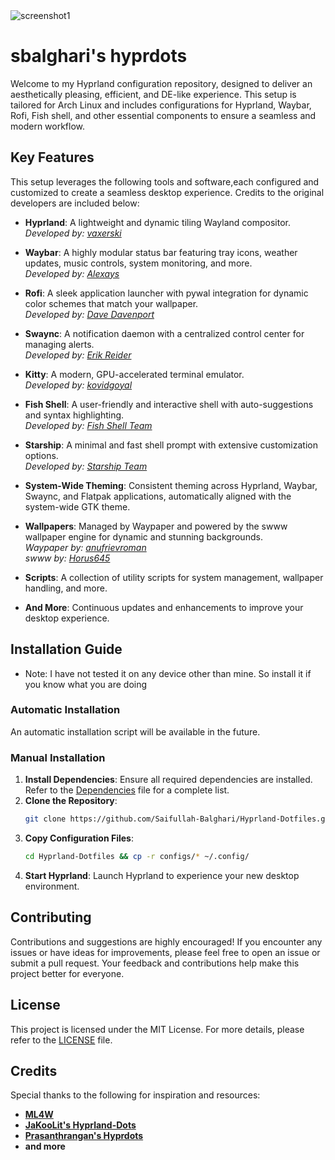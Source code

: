 <img src="https://github.com/Saifullah-Balghari/Hyprland-Dotfiles/blob/main/assets/screenshot1.png" alt="screenshot1">

# sbalghari's hyprdots

Welcome to my Hyprland configuration repository, designed to deliver an aesthetically pleasing, efficient, and DE-like experience. This setup is tailored for Arch Linux and includes configurations for Hyprland, Waybar, Rofi, Fish shell, and other essential components to ensure a seamless and modern workflow.

## Key Features

This setup leverages the following tools and software,each configured and customized to create a seamless desktop experience. Credits to the original developers are included below:

- **Hyprland**: A lightweight and dynamic tiling Wayland compositor.  
  _Developed by: [vaxerski](https://github.com/vaxerski/hyprland)_

- **Waybar**: A highly modular status bar featuring tray icons, weather updates, music controls, system monitoring, and more.  
  _Developed by: [Alexays](https://github.com/Alexays/Waybar)_

- **Rofi**: A sleek application launcher with pywal integration for dynamic color schemes that match your wallpaper.  
  _Developed by: [Dave Davenport](https://github.com/davatorium/rofi)_

- **Swaync**: A notification daemon with a centralized control center for managing alerts.  
  _Developed by: [Erik Reider](https://github.com/ErikReider/SwayNotificationCenter)_

- **Kitty**: A modern, GPU-accelerated terminal emulator.  
  _Developed by: [kovidgoyal](https://github.com/kovidgoyal/kitty)_

- **Fish Shell**: A user-friendly and interactive shell with auto-suggestions and syntax highlighting.  
  _Developed by: [Fish Shell Team](https://github.com/fish-shell/fish-shell)_

- **Starship**: A minimal and fast shell prompt with extensive customization options.  
  _Developed by: [Starship Team](https://github.com/starship/starship)_

- **System-Wide Theming**: Consistent theming across Hyprland, Waybar, Swaync, and Flatpak applications, automatically aligned with the system-wide GTK theme.

- **Wallpapers**: Managed by Waypaper and powered by the swww wallpaper engine for dynamic and stunning backgrounds.  
  _Waypaper by: [anufrievroman](https://github.com/anufrievroman/waypaper)_  
  _swww by: [Horus645](https://github.com/Horus645/swww)_

- **Scripts**: A collection of utility scripts for system management, wallpaper handling, and more.

- **And More**: Continuous updates and enhancements to improve your desktop experience.

## Installation Guide

- Note: I have not tested it on any device other than mine. So install it if you know what you are doing

### Automatic Installation

An automatic installation script will be available in the future.

### Manual Installation

1. **Install Dependencies**: Ensure all required dependencies are installed. Refer to the [Dependencies](https://github.com/Saifullah-Balghari/Hyprland-Dotfiles/blob/main/Dependencies) file for a complete list.
2. **Clone the Repository**:
   ```bash
   git clone https://github.com/Saifullah-Balghari/Hyprland-Dotfiles.git
   ```
3. **Copy Configuration Files**:
   ```bash
   cd Hyprland-Dotfiles && cp -r configs/* ~/.config/
   ```
4. **Start Hyprland**: Launch Hyprland to experience your new desktop environment.

## Contributing

Contributions and suggestions are highly encouraged! If you encounter any issues or have ideas for improvements, please feel free to open an issue or submit a pull request. Your feedback and contributions help make this project better for everyone.

## License

This project is licensed under the MIT License. For more details, please refer to the [LICENSE](https://github.com/Saifullah-Balghari/Hyprland-Dotfiles/blob/main/LICENSE) file.

## Credits

Special thanks to the following for inspiration and resources:

- **[ML4W](https://github.com/mylinuxforwork/dotfiles)**
- **[JaKooLit's Hyprland-Dots](https://github.com/JaKooLit/Hyprland-Dots)**
- **[Prasanthrangan's Hyprdots](https://github.com/prasanthrangan/hyprdots)**
- **and more**
